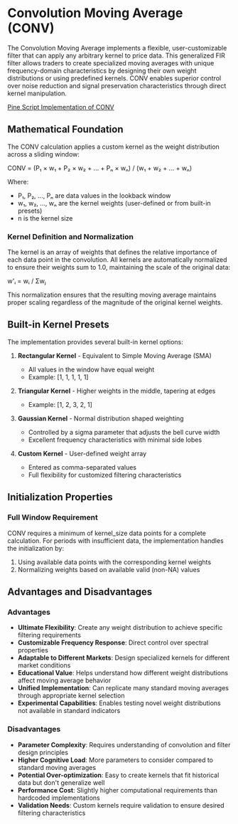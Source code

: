 # Convolution Moving Average (CONV)

The Convolution Moving Average implements a flexible, user-customizable filter that can apply any arbitrary kernel to price data. This generalized FIR filter allows traders to create specialized moving averages with unique frequency-domain characteristics by designing their own weight distributions or using predefined kernels. CONV enables superior control over noise reduction and signal preservation characteristics through direct kernel manipulation.

[Pine Script Implementation of CONV](https://github.com/mihakralj/pinescript/blob/main/indicators/trends_FIR/conv.pine)

## Mathematical Foundation

The CONV calculation applies a custom kernel as the weight distribution across a sliding window:

CONV = (P₁ × w₁ + P₂ × w₂ + ... + Pₙ × wₙ) / (w₁ + w₂ + ... + wₙ)

Where:

- P₁, P₂, ..., Pₙ are data values in the lookback window
- w₁, w₂, ..., wₙ are the kernel weights (user-defined or from built-in presets)
- n is the kernel size

### Kernel Definition and Normalization

The kernel is an array of weights that defines the relative importance of each data point in the convolution. All kernels are automatically normalized to ensure their weights sum to 1.0, maintaining the scale of the original data:

w'ᵢ = wᵢ / Σwⱼ

This normalization ensures that the resulting moving average maintains proper scaling regardless of the magnitude of the original kernel weights.

## Built-in Kernel Presets

The implementation provides several built-in kernel options:

1. **Rectangular Kernel** - Equivalent to Simple Moving Average (SMA)
   - All values in the window have equal weight
   - Example: [1, 1, 1, 1, 1]

2. **Triangular Kernel** - Higher weights in the middle, tapering at edges
   - Example: [1, 2, 3, 2, 1]

3. **Gaussian Kernel** - Normal distribution shaped weighting
   - Controlled by a sigma parameter that adjusts the bell curve width
   - Excellent frequency characteristics with minimal side lobes

4. **Custom Kernel** - User-defined weight array
   - Entered as comma-separated values
   - Full flexibility for customized filtering characteristics

## Initialization Properties

### Full Window Requirement

CONV requires a minimum of kernel_size data points for a complete calculation. For periods with insufficient data, the implementation handles the initialization by:

1. Using available data points with the corresponding kernel weights
2. Normalizing weights based on available valid (non-NA) values

## Advantages and Disadvantages

### Advantages

- **Ultimate Flexibility**: Create any weight distribution to achieve specific filtering requirements
- **Customizable Frequency Response**: Direct control over spectral properties
- **Adaptable to Different Markets**: Design specialized kernels for different market conditions
- **Educational Value**: Helps understand how different weight distributions affect moving average behavior
- **Unified Implementation**: Can replicate many standard moving averages through appropriate kernel selection
- **Experimental Capabilities**: Enables testing novel weight distributions not available in standard indicators

### Disadvantages

- **Parameter Complexity**: Requires understanding of convolution and filter design principles
- **Higher Cognitive Load**: More parameters to consider compared to standard moving averages
- **Potential Over-optimization**: Easy to create kernels that fit historical data but don't generalize well
- **Performance Cost**: Slightly higher computational requirements than hardcoded implementations
- **Validation Needs**: Custom kernels require validation to ensure desired filtering characteristics
